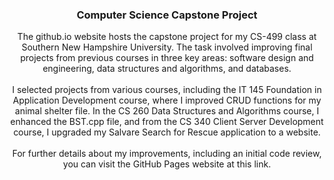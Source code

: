 <h3 align="center">Computer Science Capstone Project</h3>

  <p align="center">
    The github.io website hosts the capstone project for my CS-499 class at Southern New Hampshire University. The task involved improving final projects from previous courses in three key areas: software design and engineering, data structures and algorithms, and databases.
    <br /><br />
    I selected projects from various courses, including the IT 145 Foundation in Application Development course, where I improved CRUD functions for my animal shelter file. In the CS 260 Data Structures and Algorithms course, I enhanced the BST.cpp file, and from the CS 340 Client Server Development course, I upgraded my Salvare Search for Rescue application to a website.    
    <br /><br />
    For further details about my improvements, including an initial code review, you can visit the GitHub Pages website at <ahref="https://codejr911.github.io">this link</a>.  
    </p>


